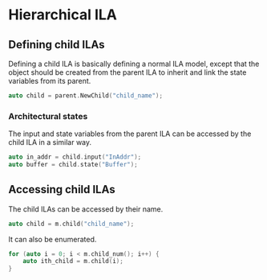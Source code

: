 # Hierarchical ILA

## Defining child ILAs

Defining a child ILA is basically defining a normal ILA model, except that the object should be created from the parent ILA to inherit and link the state variables from its parent. 

```cpp
auto child = parent.NewChild("child_name");
```

### Architectural states

The input and state variables from the parent ILA can be accessed by the child ILA in a similar way.

```cpp
auto in_addr = child.input("InAddr");
auto buffer = child.state("Buffer");
```

## Accessing child ILAs

The child ILAs can be accessed by their name.

```cpp
auto child = m.child("child_name");
```

It can also be enumerated.

```cpp
for (auto i = 0; i < m.child_num(); i++) {
    auto ith_child = m.child(i);
}
```

